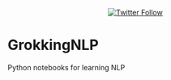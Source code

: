 <p align="center">
  <a href="https://twitter.com/anshul81">
      <img src="https://img.shields.io/twitter/follow/anshul81?style=social" alt="Twitter Follow" />
        </a>
        </p>

# GrokkingNLP
Python notebooks for learning NLP
